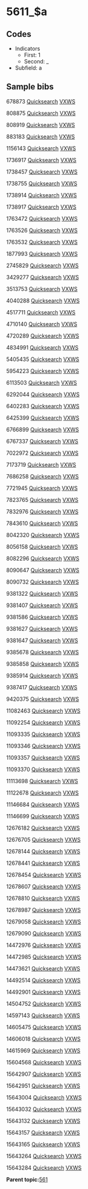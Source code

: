 # 5611\_$a

## Codes

-   Indicators
    -   First: 1
    -   Second: \_
-   Subfield: a

## Sample bibs

678873 [Quicksearch](https://search.library.yale.edu/catalog/678873) [VXWS](http://prodorbis.library.yale.edu:7014/vxws/GetHoldingsService?bibId=678873)

808875 [Quicksearch](https://search.library.yale.edu/catalog/808875) [VXWS](http://prodorbis.library.yale.edu:7014/vxws/GetHoldingsService?bibId=808875)

808919 [Quicksearch](https://search.library.yale.edu/catalog/808919) [VXWS](http://prodorbis.library.yale.edu:7014/vxws/GetHoldingsService?bibId=808919)

883183 [Quicksearch](https://search.library.yale.edu/catalog/883183) [VXWS](http://prodorbis.library.yale.edu:7014/vxws/GetHoldingsService?bibId=883183)

1156143 [Quicksearch](https://search.library.yale.edu/catalog/1156143) [VXWS](http://prodorbis.library.yale.edu:7014/vxws/GetHoldingsService?bibId=1156143)

1736917 [Quicksearch](https://search.library.yale.edu/catalog/1736917) [VXWS](http://prodorbis.library.yale.edu:7014/vxws/GetHoldingsService?bibId=1736917)

1738457 [Quicksearch](https://search.library.yale.edu/catalog/1738457) [VXWS](http://prodorbis.library.yale.edu:7014/vxws/GetHoldingsService?bibId=1738457)

1738755 [Quicksearch](https://search.library.yale.edu/catalog/1738755) [VXWS](http://prodorbis.library.yale.edu:7014/vxws/GetHoldingsService?bibId=1738755)

1738914 [Quicksearch](https://search.library.yale.edu/catalog/1738914) [VXWS](http://prodorbis.library.yale.edu:7014/vxws/GetHoldingsService?bibId=1738914)

1738917 [Quicksearch](https://search.library.yale.edu/catalog/1738917) [VXWS](http://prodorbis.library.yale.edu:7014/vxws/GetHoldingsService?bibId=1738917)

1763472 [Quicksearch](https://search.library.yale.edu/catalog/1763472) [VXWS](http://prodorbis.library.yale.edu:7014/vxws/GetHoldingsService?bibId=1763472)

1763526 [Quicksearch](https://search.library.yale.edu/catalog/1763526) [VXWS](http://prodorbis.library.yale.edu:7014/vxws/GetHoldingsService?bibId=1763526)

1763532 [Quicksearch](https://search.library.yale.edu/catalog/1763532) [VXWS](http://prodorbis.library.yale.edu:7014/vxws/GetHoldingsService?bibId=1763532)

1877993 [Quicksearch](https://search.library.yale.edu/catalog/1877993) [VXWS](http://prodorbis.library.yale.edu:7014/vxws/GetHoldingsService?bibId=1877993)

2745829 [Quicksearch](https://search.library.yale.edu/catalog/2745829) [VXWS](http://prodorbis.library.yale.edu:7014/vxws/GetHoldingsService?bibId=2745829)

3429277 [Quicksearch](https://search.library.yale.edu/catalog/3429277) [VXWS](http://prodorbis.library.yale.edu:7014/vxws/GetHoldingsService?bibId=3429277)

3513753 [Quicksearch](https://search.library.yale.edu/catalog/3513753) [VXWS](http://prodorbis.library.yale.edu:7014/vxws/GetHoldingsService?bibId=3513753)

4040288 [Quicksearch](https://search.library.yale.edu/catalog/4040288) [VXWS](http://prodorbis.library.yale.edu:7014/vxws/GetHoldingsService?bibId=4040288)

4517711 [Quicksearch](https://search.library.yale.edu/catalog/4517711) [VXWS](http://prodorbis.library.yale.edu:7014/vxws/GetHoldingsService?bibId=4517711)

4710140 [Quicksearch](https://search.library.yale.edu/catalog/4710140) [VXWS](http://prodorbis.library.yale.edu:7014/vxws/GetHoldingsService?bibId=4710140)

4720289 [Quicksearch](https://search.library.yale.edu/catalog/4720289) [VXWS](http://prodorbis.library.yale.edu:7014/vxws/GetHoldingsService?bibId=4720289)

4834991 [Quicksearch](https://search.library.yale.edu/catalog/4834991) [VXWS](http://prodorbis.library.yale.edu:7014/vxws/GetHoldingsService?bibId=4834991)

5405435 [Quicksearch](https://search.library.yale.edu/catalog/5405435) [VXWS](http://prodorbis.library.yale.edu:7014/vxws/GetHoldingsService?bibId=5405435)

5954223 [Quicksearch](https://search.library.yale.edu/catalog/5954223) [VXWS](http://prodorbis.library.yale.edu:7014/vxws/GetHoldingsService?bibId=5954223)

6113503 [Quicksearch](https://search.library.yale.edu/catalog/6113503) [VXWS](http://prodorbis.library.yale.edu:7014/vxws/GetHoldingsService?bibId=6113503)

6292044 [Quicksearch](https://search.library.yale.edu/catalog/6292044) [VXWS](http://prodorbis.library.yale.edu:7014/vxws/GetHoldingsService?bibId=6292044)

6402283 [Quicksearch](https://search.library.yale.edu/catalog/6402283) [VXWS](http://prodorbis.library.yale.edu:7014/vxws/GetHoldingsService?bibId=6402283)

6425399 [Quicksearch](https://search.library.yale.edu/catalog/6425399) [VXWS](http://prodorbis.library.yale.edu:7014/vxws/GetHoldingsService?bibId=6425399)

6766899 [Quicksearch](https://search.library.yale.edu/catalog/6766899) [VXWS](http://prodorbis.library.yale.edu:7014/vxws/GetHoldingsService?bibId=6766899)

6767337 [Quicksearch](https://search.library.yale.edu/catalog/6767337) [VXWS](http://prodorbis.library.yale.edu:7014/vxws/GetHoldingsService?bibId=6767337)

7022972 [Quicksearch](https://search.library.yale.edu/catalog/7022972) [VXWS](http://prodorbis.library.yale.edu:7014/vxws/GetHoldingsService?bibId=7022972)

7173719 [Quicksearch](https://search.library.yale.edu/catalog/7173719) [VXWS](http://prodorbis.library.yale.edu:7014/vxws/GetHoldingsService?bibId=7173719)

7686258 [Quicksearch](https://search.library.yale.edu/catalog/7686258) [VXWS](http://prodorbis.library.yale.edu:7014/vxws/GetHoldingsService?bibId=7686258)

7721945 [Quicksearch](https://search.library.yale.edu/catalog/7721945) [VXWS](http://prodorbis.library.yale.edu:7014/vxws/GetHoldingsService?bibId=7721945)

7823765 [Quicksearch](https://search.library.yale.edu/catalog/7823765) [VXWS](http://prodorbis.library.yale.edu:7014/vxws/GetHoldingsService?bibId=7823765)

7832976 [Quicksearch](https://search.library.yale.edu/catalog/7832976) [VXWS](http://prodorbis.library.yale.edu:7014/vxws/GetHoldingsService?bibId=7832976)

7843610 [Quicksearch](https://search.library.yale.edu/catalog/7843610) [VXWS](http://prodorbis.library.yale.edu:7014/vxws/GetHoldingsService?bibId=7843610)

8042320 [Quicksearch](https://search.library.yale.edu/catalog/8042320) [VXWS](http://prodorbis.library.yale.edu:7014/vxws/GetHoldingsService?bibId=8042320)

8056158 [Quicksearch](https://search.library.yale.edu/catalog/8056158) [VXWS](http://prodorbis.library.yale.edu:7014/vxws/GetHoldingsService?bibId=8056158)

8082296 [Quicksearch](https://search.library.yale.edu/catalog/8082296) [VXWS](http://prodorbis.library.yale.edu:7014/vxws/GetHoldingsService?bibId=8082296)

8090647 [Quicksearch](https://search.library.yale.edu/catalog/8090647) [VXWS](http://prodorbis.library.yale.edu:7014/vxws/GetHoldingsService?bibId=8090647)

8090732 [Quicksearch](https://search.library.yale.edu/catalog/8090732) [VXWS](http://prodorbis.library.yale.edu:7014/vxws/GetHoldingsService?bibId=8090732)

9381322 [Quicksearch](https://search.library.yale.edu/catalog/9381322) [VXWS](http://prodorbis.library.yale.edu:7014/vxws/GetHoldingsService?bibId=9381322)

9381407 [Quicksearch](https://search.library.yale.edu/catalog/9381407) [VXWS](http://prodorbis.library.yale.edu:7014/vxws/GetHoldingsService?bibId=9381407)

9381586 [Quicksearch](https://search.library.yale.edu/catalog/9381586) [VXWS](http://prodorbis.library.yale.edu:7014/vxws/GetHoldingsService?bibId=9381586)

9381627 [Quicksearch](https://search.library.yale.edu/catalog/9381627) [VXWS](http://prodorbis.library.yale.edu:7014/vxws/GetHoldingsService?bibId=9381627)

9381647 [Quicksearch](https://search.library.yale.edu/catalog/9381647) [VXWS](http://prodorbis.library.yale.edu:7014/vxws/GetHoldingsService?bibId=9381647)

9385678 [Quicksearch](https://search.library.yale.edu/catalog/9385678) [VXWS](http://prodorbis.library.yale.edu:7014/vxws/GetHoldingsService?bibId=9385678)

9385858 [Quicksearch](https://search.library.yale.edu/catalog/9385858) [VXWS](http://prodorbis.library.yale.edu:7014/vxws/GetHoldingsService?bibId=9385858)

9385914 [Quicksearch](https://search.library.yale.edu/catalog/9385914) [VXWS](http://prodorbis.library.yale.edu:7014/vxws/GetHoldingsService?bibId=9385914)

9387417 [Quicksearch](https://search.library.yale.edu/catalog/9387417) [VXWS](http://prodorbis.library.yale.edu:7014/vxws/GetHoldingsService?bibId=9387417)

9420375 [Quicksearch](https://search.library.yale.edu/catalog/9420375) [VXWS](http://prodorbis.library.yale.edu:7014/vxws/GetHoldingsService?bibId=9420375)

11082463 [Quicksearch](https://search.library.yale.edu/catalog/11082463) [VXWS](http://prodorbis.library.yale.edu:7014/vxws/GetHoldingsService?bibId=11082463)

11092254 [Quicksearch](https://search.library.yale.edu/catalog/11092254) [VXWS](http://prodorbis.library.yale.edu:7014/vxws/GetHoldingsService?bibId=11092254)

11093335 [Quicksearch](https://search.library.yale.edu/catalog/11093335) [VXWS](http://prodorbis.library.yale.edu:7014/vxws/GetHoldingsService?bibId=11093335)

11093346 [Quicksearch](https://search.library.yale.edu/catalog/11093346) [VXWS](http://prodorbis.library.yale.edu:7014/vxws/GetHoldingsService?bibId=11093346)

11093357 [Quicksearch](https://search.library.yale.edu/catalog/11093357) [VXWS](http://prodorbis.library.yale.edu:7014/vxws/GetHoldingsService?bibId=11093357)

11093370 [Quicksearch](https://search.library.yale.edu/catalog/11093370) [VXWS](http://prodorbis.library.yale.edu:7014/vxws/GetHoldingsService?bibId=11093370)

11113698 [Quicksearch](https://search.library.yale.edu/catalog/11113698) [VXWS](http://prodorbis.library.yale.edu:7014/vxws/GetHoldingsService?bibId=11113698)

11122678 [Quicksearch](https://search.library.yale.edu/catalog/11122678) [VXWS](http://prodorbis.library.yale.edu:7014/vxws/GetHoldingsService?bibId=11122678)

11146684 [Quicksearch](https://search.library.yale.edu/catalog/11146684) [VXWS](http://prodorbis.library.yale.edu:7014/vxws/GetHoldingsService?bibId=11146684)

11146699 [Quicksearch](https://search.library.yale.edu/catalog/11146699) [VXWS](http://prodorbis.library.yale.edu:7014/vxws/GetHoldingsService?bibId=11146699)

12676182 [Quicksearch](https://search.library.yale.edu/catalog/12676182) [VXWS](http://prodorbis.library.yale.edu:7014/vxws/GetHoldingsService?bibId=12676182)

12676705 [Quicksearch](https://search.library.yale.edu/catalog/12676705) [VXWS](http://prodorbis.library.yale.edu:7014/vxws/GetHoldingsService?bibId=12676705)

12678144 [Quicksearch](https://search.library.yale.edu/catalog/12678144) [VXWS](http://prodorbis.library.yale.edu:7014/vxws/GetHoldingsService?bibId=12678144)

12678441 [Quicksearch](https://search.library.yale.edu/catalog/12678441) [VXWS](http://prodorbis.library.yale.edu:7014/vxws/GetHoldingsService?bibId=12678441)

12678454 [Quicksearch](https://search.library.yale.edu/catalog/12678454) [VXWS](http://prodorbis.library.yale.edu:7014/vxws/GetHoldingsService?bibId=12678454)

12678607 [Quicksearch](https://search.library.yale.edu/catalog/12678607) [VXWS](http://prodorbis.library.yale.edu:7014/vxws/GetHoldingsService?bibId=12678607)

12678810 [Quicksearch](https://search.library.yale.edu/catalog/12678810) [VXWS](http://prodorbis.library.yale.edu:7014/vxws/GetHoldingsService?bibId=12678810)

12678987 [Quicksearch](https://search.library.yale.edu/catalog/12678987) [VXWS](http://prodorbis.library.yale.edu:7014/vxws/GetHoldingsService?bibId=12678987)

12679058 [Quicksearch](https://search.library.yale.edu/catalog/12679058) [VXWS](http://prodorbis.library.yale.edu:7014/vxws/GetHoldingsService?bibId=12679058)

12679090 [Quicksearch](https://search.library.yale.edu/catalog/12679090) [VXWS](http://prodorbis.library.yale.edu:7014/vxws/GetHoldingsService?bibId=12679090)

14472976 [Quicksearch](https://search.library.yale.edu/catalog/14472976) [VXWS](http://prodorbis.library.yale.edu:7014/vxws/GetHoldingsService?bibId=14472976)

14472985 [Quicksearch](https://search.library.yale.edu/catalog/14472985) [VXWS](http://prodorbis.library.yale.edu:7014/vxws/GetHoldingsService?bibId=14472985)

14473621 [Quicksearch](https://search.library.yale.edu/catalog/14473621) [VXWS](http://prodorbis.library.yale.edu:7014/vxws/GetHoldingsService?bibId=14473621)

14492514 [Quicksearch](https://search.library.yale.edu/catalog/14492514) [VXWS](http://prodorbis.library.yale.edu:7014/vxws/GetHoldingsService?bibId=14492514)

14492901 [Quicksearch](https://search.library.yale.edu/catalog/14492901) [VXWS](http://prodorbis.library.yale.edu:7014/vxws/GetHoldingsService?bibId=14492901)

14504752 [Quicksearch](https://search.library.yale.edu/catalog/14504752) [VXWS](http://prodorbis.library.yale.edu:7014/vxws/GetHoldingsService?bibId=14504752)

14597143 [Quicksearch](https://search.library.yale.edu/catalog/14597143) [VXWS](http://prodorbis.library.yale.edu:7014/vxws/GetHoldingsService?bibId=14597143)

14605475 [Quicksearch](https://search.library.yale.edu/catalog/14605475) [VXWS](http://prodorbis.library.yale.edu:7014/vxws/GetHoldingsService?bibId=14605475)

14606018 [Quicksearch](https://search.library.yale.edu/catalog/14606018) [VXWS](http://prodorbis.library.yale.edu:7014/vxws/GetHoldingsService?bibId=14606018)

14615969 [Quicksearch](https://search.library.yale.edu/catalog/14615969) [VXWS](http://prodorbis.library.yale.edu:7014/vxws/GetHoldingsService?bibId=14615969)

15604568 [Quicksearch](https://search.library.yale.edu/catalog/15604568) [VXWS](http://prodorbis.library.yale.edu:7014/vxws/GetHoldingsService?bibId=15604568)

15642907 [Quicksearch](https://search.library.yale.edu/catalog/15642907) [VXWS](http://prodorbis.library.yale.edu:7014/vxws/GetHoldingsService?bibId=15642907)

15642951 [Quicksearch](https://search.library.yale.edu/catalog/15642951) [VXWS](http://prodorbis.library.yale.edu:7014/vxws/GetHoldingsService?bibId=15642951)

15643004 [Quicksearch](https://search.library.yale.edu/catalog/15643004) [VXWS](http://prodorbis.library.yale.edu:7014/vxws/GetHoldingsService?bibId=15643004)

15643032 [Quicksearch](https://search.library.yale.edu/catalog/15643032) [VXWS](http://prodorbis.library.yale.edu:7014/vxws/GetHoldingsService?bibId=15643032)

15643132 [Quicksearch](https://search.library.yale.edu/catalog/15643132) [VXWS](http://prodorbis.library.yale.edu:7014/vxws/GetHoldingsService?bibId=15643132)

15643157 [Quicksearch](https://search.library.yale.edu/catalog/15643157) [VXWS](http://prodorbis.library.yale.edu:7014/vxws/GetHoldingsService?bibId=15643157)

15643165 [Quicksearch](https://search.library.yale.edu/catalog/15643165) [VXWS](http://prodorbis.library.yale.edu:7014/vxws/GetHoldingsService?bibId=15643165)

15643264 [Quicksearch](https://search.library.yale.edu/catalog/15643264) [VXWS](http://prodorbis.library.yale.edu:7014/vxws/GetHoldingsService?bibId=15643264)

15643284 [Quicksearch](https://search.library.yale.edu/catalog/15643284) [VXWS](http://prodorbis.library.yale.edu:7014/vxws/GetHoldingsService?bibId=15643284)

**Parent topic:**[561](../../tags/561/561.md)

